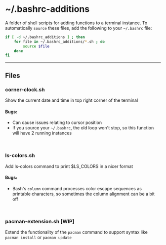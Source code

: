 # ~/.bashrc-additions

A folder of shell scripts for adding functions to a terminal instance. To automatically `source` these files, add the following to your `~/.bashrc` file:

```bash
if [ -d ~/.bashrc_additions ] ; then
	for file in ~/.bashrc_additions/*.sh ; do
		source $file
	done
fi
```

---

## Files

### corner-clock.sh

Show the current date and time in top right corner of the terminal

#### Bugs:

- Can cause issues relating to cursor position
- If you source your `~/.bashrc`, the old loop won't stop, so this function will have 2 running instances

<br>

### ls-colors.sh

Add ls-colors command to print $LS_COLORS in a nicer format

#### Bugs:

- Bash's `column` command processes color escape sequences as printable characters, so sometimes the column alignment can be a bit off

<br>

### pacman-extension.sh [WIP]

Extend the functionality of the `pacman` command to support syntax like `pacman install` or `pacman update`
